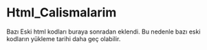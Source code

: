 # Html_Calismalarim
Bazı Eski html kodları buraya sonradan eklendi. Bu nedenle bazı eski kodların yükleme tarihi daha geç olabilir.
